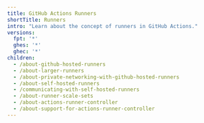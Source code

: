 ```yaml
---
title: GitHub Actions Runners
shortTitle: Runners
intro: "Learn about the concept of runners in GitHub Actions."
versions:
  fpt: '*'
  ghes: '*'
  ghec: '*'
children:
  - /about-github-hosted-runners
  - /about-larger-runners
  - /about-private-networking-with-github-hosted-runners
  - /about-self-hosted-runners
  - /communicating-with-self-hosted-runners
  - /about-runner-scale-sets
  - /about-actions-runner-controller
  - /about-support-for-actions-runner-controller
---
```

